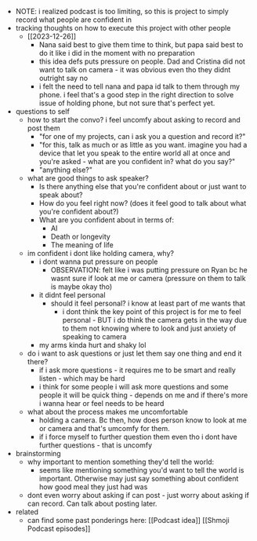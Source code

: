   * NOTE: i realized podcast is too limiting, so this is project to simply record what people are confident in
  * tracking thoughts on how to execute this project with other people
    * [[2023-12-26]]
      * Nana said best to give them time to think, but papa said best to do it like i did in the moment with no preparation
      * this idea defs puts pressure on people. Dad and Cristina did not want to talk on camera - it was obvious even tho they didnt outright say no
      * i felt the need to tell nana and papa id talk to them through my phone. i feel that's a good step in the right direction to solve issue of holding phone, but not sure that's perfect yet.
  * questions to self
    * how to start the convo? i feel uncomfy about asking to record and post them
      * "for one of my projects, can i ask you a question and record it?"
      * "for this, talk as much or as little as you want. imagine you had a device that let you speak to the entire world all at once and you're asked - what are you confident in? what do you say?"
      * "anything else?"
    * what are good things to ask speaker?
      * Is there anything else that you're confident about or just want to speak about?
      * How do you feel right now? (does it feel good to talk about what you're confident about?)
      * What are you confident about in terms of:
        * AI
        * Death or longevity
        * The meaning of life
    * im confident i dont like holding camera, why?
      * i dont wanna put pressure on people
        * OBSERVATION: felt like i was putting pressure on Ryan bc he wasnt sure if look at me or camera (pressure on them to talk is maybe okay tho)
      * it didnt feel personal
        * should it feel personal? i know at least part of me wants that
          * i dont think the key point of this project is for me to feel personal - BUT i do think the camera gets in the way due to them not knowing where to look and just anxiety of speaking to camera
      * my arms kinda hurt and shaky lol
    * do i want to ask questions or just let them say one thing and end it there?
      * if i ask more questions - it requires me to be smart and really listen - which may be hard
      * i think for some people i will ask more questions and some people it will be quick thing - depends on me and if there's more i wanna hear or feel needs to be heard
    * what about the process makes me uncomfortable
      * holding a camera. Bc then, how does person know to look at me or camera and that's umcomfy for them.
      * if i force myself to further question them even tho i dont have further questions - that is uncomfy
  * brainstorming
    * why important to mention something they'd tell the world:
      * seems like mentioning something you'd want to tell the world is important. Otherwise may just say something about confident how good meal they just had was
    * dont even worry about asking if can post - just worry about asking if can record. Can talk about posting later.
  * related
    * can find some past ponderings here: [[Podcast idea]] [[Shmoji Podcast episodes]]